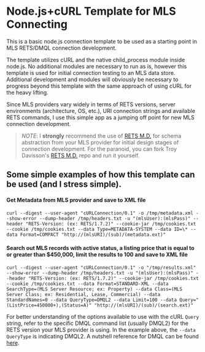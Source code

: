 Node.js+cURL Template for MLS Connecting
========

This is a basic node.js connection template to be used as a starting point in MLS RETS/DMQL connection development.

The template utilizes cURL and the native child_process module inside node.js. No additional modules are necessary to run as is, however this template is used for initial connection testing to an MLS data store. Additional development and modules will obviously be necessary to progress beyond this template with the same approach of using cURL for the heavy lifting.

Since MLS providers vary widely in terms of RETS versions, server environments (architecture, OS, etc.), URI connection strings and available RETS commands, I use this simple app as a jumping off point for new MLS connection development. 

>*NOTE*: I **strongly** recommend the use of [RETS M.D.](http://retsmd.com) for schema abstraction from your MLS provider for initial design stages of connection development. For the paranoid, you can fork Troy Davisson's [RETS M.D.](https://github.com/troydavisson/RETS-MD) repo and run it yourself.

Some simple examples of how this template can be used (and I stress simple).
-----
#### Get Metadata from MLS provider and save to XML file
`curl --digest --user-agent "cURLConnection/0.1" -o /tmp/metadata.xml --show-error --dump-header /tmp/headers.txt -u "(mlsUser):(mlsPass)" --header "RETS-Version: (ex: RETS/1.7.2)" --cookie-jar /tmp/cookies.txt --cookie /tmp/cookies.txt --data Type=METADATA-SYSTEM --data ID=\* --data Format=COMPACT "http://(mlsURI)/(sub)/(metadata.ext)"`

#### Search out MLS records with **active** status, a **listing price** that is equal to or greater than $450,000, limit the results to 100 and save to XML file
`curl --digest --user-agent "cURLConnection/0.1" -o "/tmp/results.xml" --show-error --dump-header /tmp/headers.txt -u "(mlsUser):(mlsPass)" --header "RETS-Version: (ex: RETS/1.7.2)" --cookie-jar /tmp/cookies.txt --cookie /tmp/cookies.txt --data Format=STANDARD-XML --data SearchType=(MLS Server Resource; ex: Property) --data Class=(MLS Server Class; ex: Residential, Lease, Commercial) --data StandardNames=0 --data QueryType=DMQL2 --data Limit=100 --data Query="(ListPrice=450000+),(Status=A)" "http://(mlsURI)/(sub)/(search.ext)"`

For better understanding of the options available to use with the cURL `Query` string, refer to the specific DMQL command list (usually DMQL2) for the RETS version your MLS provider is using. In the example above, the `--data QueryType` is indicating DMQL2. A nutshell reference for DMQL can be found [here](https://www.flexmls.com/developers/rets/tutorials/dmql-tutorial/).
